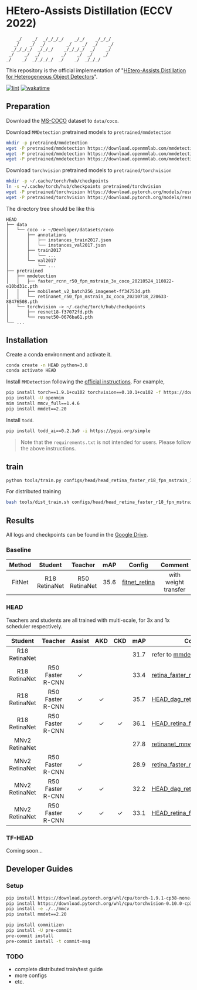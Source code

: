 # HEtero-Assists Distillation (ECCV 2022)

```text
    _/    _/  _/_/_/_/    _/_/    _/_/_/
   _/    _/  _/        _/    _/  _/    _/
  _/_/_/_/  _/_/_/    _/_/_/_/  _/    _/
 _/    _/  _/        _/    _/  _/    _/
_/    _/  _/_/_/_/  _/    _/  _/_/_/
```

This repository is the official implementation of "[HEtero-Assists Distillation for Heterogeneous Object Detectors](https://arxiv.org/abs/2207.05345)".

[![lint](https://github.com/LutingWang/HEAD/actions/workflows/lint.yaml/badge.svg)](https://github.com/LutingWang/HEAD/actions/workflows/lint.yaml)
[![wakatime](https://wakatime.com/badge/github/LutingWang/HEAD.svg)](https://wakatime.com/badge/github/LutingWang/HEAD)

## Preparation

Download the [MS-COCO](https://cocodataset.org/#download) dataset to `data/coco`.

Download `MMDetection` pretrained models to `pretrained/mmdetection`

```bash
mkdir -p pretrained/mmdetection
wget -P pretrained/mmdetection https://download.openmmlab.com/mmdetection/v2.0/faster_rcnn/faster_rcnn_r50_fpn_mstrain_3x_coco/faster_rcnn_r50_fpn_mstrain_3x_coco_20210524_110822-e10bd31c.pth
wget -P pretrained/mmdetection https://download.openmmlab.com/mmdetection/v2.0/third_party/mobilenet_v2_batch256_imagenet-ff34753d.pth
wget -P pretrained/mmdetection https://download.openmmlab.com/mmdetection/v2.0/retinanet/retinanet_r50_fpn_mstrain_3x_coco/retinanet_r50_fpn_mstrain_3x_coco_20210718_220633-88476508.pth
```

Download `torchvision` pretrained models to `pretrained/torchvision`

```bash
mkdir -p ~/.cache/torch/hub/checkpoints
ln -s ~/.cache/torch/hub/checkpoints pretrained/torchvision
wget -P pretrained/torchvision https://download.pytorch.org/models/resnet18-f37072fd.pth
wget -P pretrained/torchvision https://download.pytorch.org/models/resnet50-0676ba61.pth
```

The directory tree should be like this

```text
HEAD
├── data
│   └── coco -> ~/Developer/datasets/coco
│       ├── annotations
│       │   ├── instances_train2017.json
│       │   └── instances_val2017.json
│       ├── train2017
│       │   └── ...
│       └── val2017
│           └── ...
├── pretrained
│   ├── mmdetection
│   │   ├── faster_rcnn_r50_fpn_mstrain_3x_coco_20210524_110822-e10bd31c.pth
│   │   ├── mobilenet_v2_batch256_imagenet-ff34753d.pth
│   │   └── retinanet_r50_fpn_mstrain_3x_coco_20210718_220633-88476508.pth
│   └── torchvision -> ~/.cache/torch/hub/checkpoints
│       ├── resnet18-f37072fd.pth
│       └── resnet50-0676ba61.pth
└── ...
```

## Installation

Create a conda environment and activate it.

```bash
conda create -n HEAD python=3.8
conda activate HEAD
```

Install `MMDetection` following the [official instructions](https://github.com/open-mmlab/mmdetection/blob/master/docs/en/get_started.md/#Installation).
For example,

```bash
pip install torch==1.9.1+cu102 torchvision==0.10.1+cu102 -f https://download.pytorch.org/whl/torch_stable.html
pip install -U openmim
mim install mmcv_full==1.4.6
pip install mmdet==2.20
```

Install `todd`.

```bash
pip install todd_ai==0.2.3a9 -i https://pypi.org/simple
```

> Note that the `requirements.txt` is not intended for users. Please follow the above instructions.

## train

```bash
python tools/train.py configs/head/head_retina_faster_r18_fpn_mstrain_1x_coco.py --work-dir work_dirs/debug --seed 3407
```

For distributed training

```bash
bash tools/dist_train.sh configs/head/head_retina_faster_r18_fpn_mstrain_1x_coco.py 8 --work-dir work_dirs/debug --seed 3407
```

## Results

All logs and checkpoints can be found in the [Google Drive](https://drive.google.com/drive/folders/1cs9WWyBaZmstsKlwnMv7PE9ky-i98WUh?usp=sharing).

### Baseline

| Method    | Student       | Teacher       | mAP       | Config                                                                    | Comment               |
| :-:       | :-:           | :-:           | :-:       | :-:                                                                       | :-:                   |
| FitNet    | R18 RetinaNet | R50 RetinaNet | $35.6$    | [fitnet_retina](configs/fitnet/fitnet_retina_r18_fpn_mstrain_1x_coco.py)  | with weight transfer  |

### HEAD

Teachers and students are all trained with multi-scale, for 3x and 1x scheduler respectively.

| Student           | Teacher           | Assist        | AKD           | CKD           | mAP       | Config                                                                                                    |
| :-:               | :-:               | :-:           | :-:           | :-:           | :-:       | -                                                                                                         |
| R18 RetinaNet     |                   |               |               |               | $31.7$    | refer to [mmdetection](https://github.com/open-mmlab/mmdetection/blob/master/configs/retinanet/README.md) |
| R18 RetinaNet     | R50 Faster R-CNN  | $\checkmark$  |               |               | $33.4$    | [retina_faster_r18](configs/assist/retina_faster_r18_fpn_mstrain_1x_coco.py)                              |
| R18 RetinaNet     | R50 Faster R-CNN  | $\checkmark$  | $\checkmark$  |               | $35.7$    | [HEAD_dag_retina_faster_r18](configs/head_dag/head_dag_retina_faster_r18_fpn_mstrain_1x_coco.py)          |
| R18 RetinaNet     | R50 Faster R-CNN  | $\checkmark$  | $\checkmark$  | $\checkmark$  | $36.1$    | [HEAD_retina_faster_r18](configs/head/head_retina_faster_r18_fpn_mstrain_1x_coco.py)                      |
| MNv2 RetinaNet    |                   |               |               |               | $27.8$    | [retinanet_mnv2](configs/retinanet/retinanet_mnv2_fpn_mstrain_1x_coco.py)                                 |
| MNv2 RetinaNet    | R50 Faster R-CNN  | $\checkmark$  |               |               | $28.9$    | [retina_faster_mnv2](configs/assist/retina_faster_mnv2_fpn_mstrain_1x_coco.py)                            |
| MNv2 RetinaNet    | R50 Faster R-CNN  | $\checkmark$  | $\checkmark$  |               | $32.2$    | [HEAD_dag_retina_faster_mnv2](configs/head_dag/head_dag_retina_faster_mnv2_fpn_mstrain_1x_coco.py)        |
| MNv2 RetinaNet    | R50 Faster R-CNN  | $\checkmark$  | $\checkmark$  | $\checkmark$  | $33.1$    | [HEAD_retina_faster_mnv2](configs/head/head_retina_faster_mnv2_fpn_mstrain_1x_coco.py)                    |

### TF-HEAD

Coming soon...

## Developer Guides

### Setup

```bash
pip install https://download.pytorch.org/whl/cpu/torch-1.9.1-cp38-none-macosx_11_0_arm64.whl
pip install https://download.pytorch.org/whl/cpu/torchvision-0.10.0-cp38-cp38-macosx_11_0_arm64.whl
pip install -e ./../mmcv
pip install mmdet==2.20
```

```bash
pip install commitizen
pip install -U pre-commit
pre-commit install
pre-commit install -t commit-msg
```

### TODO

- complete distributed train/test guide
- more configs
- etc.
